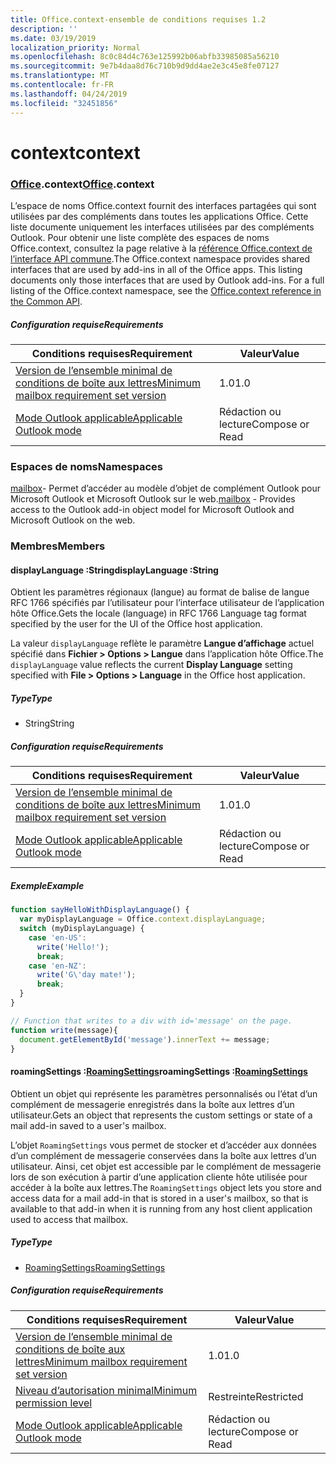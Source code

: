 ```yaml
---
title: Office.context-ensemble de conditions requises 1.2
description: ''
ms.date: 03/19/2019
localization_priority: Normal
ms.openlocfilehash: 8c0c84d4c763e125992b06abfb33985085a56210
ms.sourcegitcommit: 9e7b4daa8d76c710b9d9dd4ae2e3c45e8fe07127
ms.translationtype: MT
ms.contentlocale: fr-FR
ms.lasthandoff: 04/24/2019
ms.locfileid: "32451856"
---
```

# <a name="context"></a><span data-ttu-id="4c193-102">context</span><span class="sxs-lookup"><span data-stu-id="4c193-102">context</span></span>

### <a name="officeofficemdcontext"></a><span data-ttu-id="4c193-103">[Office](Office.md).context</span><span class="sxs-lookup"><span data-stu-id="4c193-103">[Office](Office.md).context</span></span>

<span data-ttu-id="4c193-p101">L’espace de noms Office.context fournit des interfaces partagées qui sont utilisées par des compléments dans toutes les applications Office. Cette liste documente uniquement les interfaces utilisées par des compléments Outlook. Pour obtenir une liste complète des espaces de noms Office.context, consultez la page relative à la [référence Office.context de l’interface API commune](/javascript/api/office/office.context).</span><span class="sxs-lookup"><span data-stu-id="4c193-p101">The Office.context namespace provides shared interfaces that are used by add-ins in all of the Office apps. This listing documents only those interfaces that are used by Outlook add-ins. For a full listing of the Office.context namespace, see the [Office.context reference in the Common API](/javascript/api/office/office.context).</span></span>


##### <a name="requirements"></a><span data-ttu-id="4c193-106">Configuration requise</span><span class="sxs-lookup"><span data-stu-id="4c193-106">Requirements</span></span>

|<span data-ttu-id="4c193-107">Conditions requises</span><span class="sxs-lookup"><span data-stu-id="4c193-107">Requirement</span></span>| <span data-ttu-id="4c193-108">Valeur</span><span class="sxs-lookup"><span data-stu-id="4c193-108">Value</span></span>|
|---|---|
|[<span data-ttu-id="4c193-109">Version de l’ensemble minimal de conditions de boîte aux lettres</span><span class="sxs-lookup"><span data-stu-id="4c193-109">Minimum mailbox requirement set version</span></span>](/office/dev/add-ins/reference/requirement-sets/outlook-api-requirement-sets)| <span data-ttu-id="4c193-110">1.0</span><span class="sxs-lookup"><span data-stu-id="4c193-110">1.0</span></span>|
|[<span data-ttu-id="4c193-111">Mode Outlook applicable</span><span class="sxs-lookup"><span data-stu-id="4c193-111">Applicable Outlook mode</span></span>](/outlook/add-ins/#extension-points)| <span data-ttu-id="4c193-112">Rédaction ou lecture</span><span class="sxs-lookup"><span data-stu-id="4c193-112">Compose or Read</span></span>|

### <a name="namespaces"></a><span data-ttu-id="4c193-113">Espaces de noms</span><span class="sxs-lookup"><span data-stu-id="4c193-113">Namespaces</span></span>

<span data-ttu-id="4c193-114">[mailbox](office.context.mailbox.md)- Permet d’accéder au modèle d’objet de complément Outlook pour Microsoft Outlook et Microsoft Outlook sur le web.</span><span class="sxs-lookup"><span data-stu-id="4c193-114">[mailbox](office.context.mailbox.md) - Provides access to the Outlook add-in object model for Microsoft Outlook and Microsoft Outlook on the web.</span></span>

### <a name="members"></a><span data-ttu-id="4c193-115">Membres</span><span class="sxs-lookup"><span data-stu-id="4c193-115">Members</span></span>

####  <a name="displaylanguage-string"></a><span data-ttu-id="4c193-116">displayLanguage :String</span><span class="sxs-lookup"><span data-stu-id="4c193-116">displayLanguage :String</span></span>

<span data-ttu-id="4c193-117">Obtient les paramètres régionaux (langue) au format de balise de langue RFC 1766 spécifiés par l’utilisateur pour l’interface utilisateur de l’application hôte Office.</span><span class="sxs-lookup"><span data-stu-id="4c193-117">Gets the locale (language) in RFC 1766 Language tag format specified by the user for the UI of the Office host application.</span></span>

<span data-ttu-id="4c193-118">La valeur `displayLanguage` reflète le paramètre **Langue d’affichage** actuel spécifié dans **Fichier > Options > Langue** dans l’application hôte Office.</span><span class="sxs-lookup"><span data-stu-id="4c193-118">The `displayLanguage` value reflects the current **Display Language** setting specified with **File > Options > Language** in the Office host application.</span></span>

##### <a name="type"></a><span data-ttu-id="4c193-119">Type</span><span class="sxs-lookup"><span data-stu-id="4c193-119">Type</span></span>

*   <span data-ttu-id="4c193-120">String</span><span class="sxs-lookup"><span data-stu-id="4c193-120">String</span></span>

##### <a name="requirements"></a><span data-ttu-id="4c193-121">Configuration requise</span><span class="sxs-lookup"><span data-stu-id="4c193-121">Requirements</span></span>

|<span data-ttu-id="4c193-122">Conditions requises</span><span class="sxs-lookup"><span data-stu-id="4c193-122">Requirement</span></span>| <span data-ttu-id="4c193-123">Valeur</span><span class="sxs-lookup"><span data-stu-id="4c193-123">Value</span></span>|
|---|---|
|[<span data-ttu-id="4c193-124">Version de l’ensemble minimal de conditions de boîte aux lettres</span><span class="sxs-lookup"><span data-stu-id="4c193-124">Minimum mailbox requirement set version</span></span>](/office/dev/add-ins/reference/requirement-sets/outlook-api-requirement-sets)| <span data-ttu-id="4c193-125">1.0</span><span class="sxs-lookup"><span data-stu-id="4c193-125">1.0</span></span>|
|[<span data-ttu-id="4c193-126">Mode Outlook applicable</span><span class="sxs-lookup"><span data-stu-id="4c193-126">Applicable Outlook mode</span></span>](/outlook/add-ins/#extension-points)| <span data-ttu-id="4c193-127">Rédaction ou lecture</span><span class="sxs-lookup"><span data-stu-id="4c193-127">Compose or Read</span></span>|

##### <a name="example"></a><span data-ttu-id="4c193-128">Exemple</span><span class="sxs-lookup"><span data-stu-id="4c193-128">Example</span></span>

```javascript
function sayHelloWithDisplayLanguage() {
  var myDisplayLanguage = Office.context.displayLanguage;
  switch (myDisplayLanguage) {
    case 'en-US':
      write('Hello!');
      break;
    case 'en-NZ':
      write('G\'day mate!');
      break;
  }
}

// Function that writes to a div with id='message' on the page.
function write(message){
  document.getElementById('message').innerText += message;
}
```

####  <a name="roamingsettings-roamingsettingsjavascriptapioutlook12officeroamingsettings"></a><span data-ttu-id="4c193-129">roamingSettings :[RoamingSettings](/javascript/api/outlook_1_2/office.RoamingSettings)</span><span class="sxs-lookup"><span data-stu-id="4c193-129">roamingSettings :[RoamingSettings](/javascript/api/outlook_1_2/office.RoamingSettings)</span></span>

<span data-ttu-id="4c193-130">Obtient un objet qui représente les paramètres personnalisés ou l’état d’un complément de messagerie enregistrés dans la boîte aux lettres d’un utilisateur.</span><span class="sxs-lookup"><span data-stu-id="4c193-130">Gets an object that represents the custom settings or state of a mail add-in saved to a user's mailbox.</span></span>

<span data-ttu-id="4c193-131">L’objet `RoamingSettings` vous permet de stocker et d’accéder aux données d’un complément de messagerie conservées dans la boîte aux lettres d’un utilisateur. Ainsi, cet objet est accessible par le complément de messagerie lors de son exécution à partir d’une application cliente hôte utilisée pour accéder à la boîte aux lettres.</span><span class="sxs-lookup"><span data-stu-id="4c193-131">The `RoamingSettings` object lets you store and access data for a mail add-in that is stored in a user's mailbox, so that is available to that add-in when it is running from any host client application used to access that mailbox.</span></span>

##### <a name="type"></a><span data-ttu-id="4c193-132">Type</span><span class="sxs-lookup"><span data-stu-id="4c193-132">Type</span></span>

*   [<span data-ttu-id="4c193-133">RoamingSettings</span><span class="sxs-lookup"><span data-stu-id="4c193-133">RoamingSettings</span></span>](/javascript/api/outlook_1_2/office.RoamingSettings)

##### <a name="requirements"></a><span data-ttu-id="4c193-134">Configuration requise</span><span class="sxs-lookup"><span data-stu-id="4c193-134">Requirements</span></span>

|<span data-ttu-id="4c193-135">Conditions requises</span><span class="sxs-lookup"><span data-stu-id="4c193-135">Requirement</span></span>| <span data-ttu-id="4c193-136">Valeur</span><span class="sxs-lookup"><span data-stu-id="4c193-136">Value</span></span>|
|---|---|
|[<span data-ttu-id="4c193-137">Version de l’ensemble minimal de conditions de boîte aux lettres</span><span class="sxs-lookup"><span data-stu-id="4c193-137">Minimum mailbox requirement set version</span></span>](/office/dev/add-ins/reference/requirement-sets/outlook-api-requirement-sets)| <span data-ttu-id="4c193-138">1.0</span><span class="sxs-lookup"><span data-stu-id="4c193-138">1.0</span></span>|
|[<span data-ttu-id="4c193-139">Niveau d’autorisation minimal</span><span class="sxs-lookup"><span data-stu-id="4c193-139">Minimum permission level</span></span>](/outlook/add-ins/understanding-outlook-add-in-permissions)| <span data-ttu-id="4c193-140">Restreinte</span><span class="sxs-lookup"><span data-stu-id="4c193-140">Restricted</span></span>|
|[<span data-ttu-id="4c193-141">Mode Outlook applicable</span><span class="sxs-lookup"><span data-stu-id="4c193-141">Applicable Outlook mode</span></span>](/outlook/add-ins/#extension-points)| <span data-ttu-id="4c193-142">Rédaction ou lecture</span><span class="sxs-lookup"><span data-stu-id="4c193-142">Compose or Read</span></span>|
